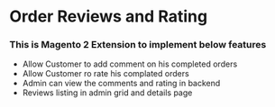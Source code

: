 # Order Reviews and Rating

### This is Magento 2 Extension to implement below features
- Allow Customer to add comment on his completed orders
- Allow Customer ro rate his complated orders
- Admin can view the comments and rating in backend 
- Reviews listing in admin grid and details page
